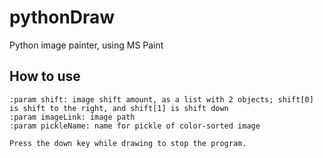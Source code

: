 # pythonDraw

Python image painter, using MS Paint

## How to use
    :param shift: image shift amount, as a list with 2 objects; shift[0] is shift to the right, and shift[1] is shift down
    :param imageLink: image path
    :param pickleName: name for pickle of color-sorted image

    Press the down key while drawing to stop the program.
